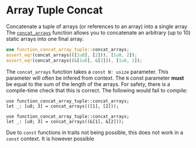 <!-- Copyright (C) 2023 Nitrokey GmbH -->
<!-- SPDX-License-Identifier: LGPL-3.0-only -->

Array Tuple Concat
==================

Concatenate a tuple of arrays (or references to an array) into a single array
The [`concat_arrays`](https://docs.rs/array-tuple-concat/latest/array_tuple_concat/fn.concat_arrays.html) function allows you to concatenate an arbitrary (up to 10) static arrays into one final array.
```rust
use function_concat_array_tuple::concat_arrays;
assert_eq!(concat_arrays(([1u8], [2])), [1u8, 2]);
assert_eq!(concat_arrays((&[1u8], &[2])), [1u8, 2]);
```
The `concat_arrays` function takes a `const N: usize` parameter.
This parameter will often be infered from context.
The `N` const parameter **must** be equal to the sum of the length of the arrays.
For safety, there is a compile-time check that this is correct.
The following would fail to compile:
```rust,compile_fail
use function_concat_array_tuple::concat_arrays;
let _: [u8; 3] = concat_arrays(([1], [2]));
```
```rust,compile_fail
use function_concat_array_tuple::concat_arrays;
let _: [u8; 3] = concat_arrays((&[1], &[2]));
```
Due to `const` functions in traits not being possible, this does not work in a `const` context. It is however possible
